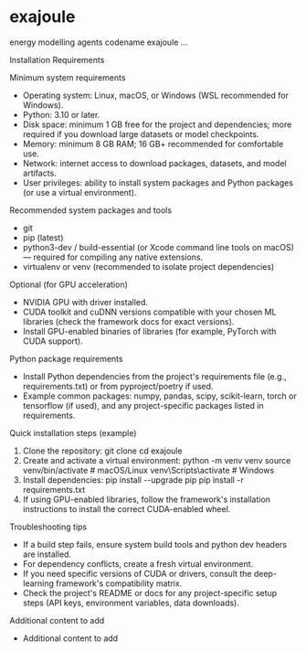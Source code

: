 # exajoule
energy modelling agents codename exajoule
...

Installation Requirements

Minimum system requirements
- Operating system: Linux, macOS, or Windows (WSL recommended for Windows).
- Python: 3.10 or later.
- Disk space: minimum 1 GB free for the project and dependencies; more required if you download large datasets or model checkpoints.
- Memory: minimum 8 GB RAM; 16 GB+ recommended for comfortable use.
- Network: internet access to download packages, datasets, and model artifacts.
- User privileges: ability to install system packages and Python packages (or use a virtual environment).

Recommended system packages and tools
- git
- pip (latest)
- python3-dev / build-essential (or Xcode command line tools on macOS) — required for compiling any native extensions.
- virtualenv or venv (recommended to isolate project dependencies)

Optional (for GPU acceleration)
- NVIDIA GPU with driver installed.
- CUDA toolkit and cuDNN versions compatible with your chosen ML libraries (check the framework docs for exact versions).
- Install GPU-enabled binaries of libraries (for example, PyTorch with CUDA support).

Python package requirements
- Install Python dependencies from the project's requirements file (e.g., requirements.txt) or from pyproject/poetry if used.
- Example common packages: numpy, pandas, scipy, scikit-learn, torch or tensorflow (if used), and any project-specific packages listed in requirements.

Quick installation steps (example)
1. Clone the repository:
   git clone <repo-url>
   cd exajoule
2. Create and activate a virtual environment:
   python -m venv venv
   source venv/bin/activate    # macOS/Linux
   venv\Scripts\activate       # Windows
3. Install dependencies:
   pip install --upgrade pip
   pip install -r requirements.txt
4. If using GPU-enabled libraries, follow the framework's installation instructions to install the correct CUDA-enabled wheel.

Troubleshooting tips
- If a build step fails, ensure system build tools and python dev headers are installed.
- For dependency conflicts, create a fresh virtual environment.
- If you need specific versions of CUDA or drivers, consult the deep-learning framework's compatibility matrix.
- Check the project's README or docs for any project-specific setup steps (API keys, environment variables, data downloads).

Additional content to add
- Additional content to add